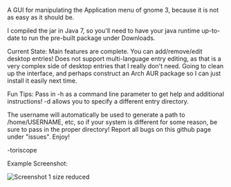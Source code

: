 A GUI for manipulating the Application menu of gnome 3, because it is not as easy as it should be.

I compiled the jar in Java 7, so you'll need to have your java runtime up-to-date to run the pre-built package under Downloads.

Current State:
Main features are complete. You can add/remove/edit desktop entries! Does not support multi-language entry editing, as that is a very complex side of desktop entries that I really don't need.
Going to clean up the interface, and perhaps construct an Arch AUR package so I can just install it easily next time.

Fun Tips:
Pass in -h as a command line parameter to get help and additional instructions! 
-d allows you to specify a different entry directory.

The username will automatically be used to generate a path to /home/USERNAME, etc, so if your system is different for some reason, be sure to pass in the proper directory!
Report all bugs on this github page under "issues". Enjoy!

-toriscope

Example Screenshot:

![Screenshot 1 size reduced](http://www.prism.gatech.edu/~efruchter3/gme1.png)

